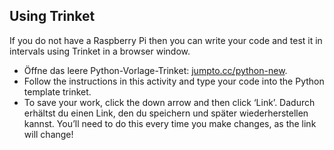 ## Using Trinket

If you do not have a Raspberry Pi then you can write your code and test it in intervals using Trinket in a browser window.

- Öffne das leere Python-Vorlage-Trinket: [jumpto.cc/python-new](http://jumpto.cc/python-new).
- Follow the instructions in this activity and type your code into the Python template trinket.
- To save your work, click the down arrow and then click ‘Link’. Dadurch erhältst du einen Link, den du speichern und später wiederherstellen kannst. You’ll need to do this every time you make changes, as the link will change!
